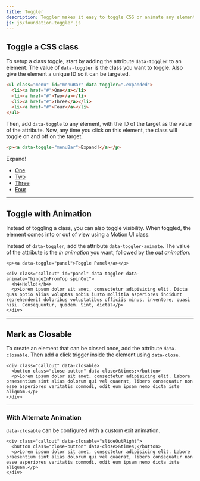 ```yaml
---
title: Toggler
description: Toggler makes it easy to toggle CSS or animate any element with a click.
js: js/foundation.toggler.js
---
```


## Toggle a CSS class

To setup a class toggle, start by adding the attribute `data-toggler` to an element. The value of `data-toggler` is the class you want to toggle. Also give the element a unique ID so it can be targeted.

```html
<ul class="menu" id="menuBar" data-toggler=".expanded">
  <li><a href="#">One</a></li>
  <li><a href="#">Two</a></li>
  <li><a href="#">Three</a></li>
  <li><a href="#">Four</a></li>
</ul>
```

Then, add `data-toggle` to any element, with the ID of the target as the value of the attribute. Now, any time you click on this element, the class will toggle on and off on the target.

```html
<p><a data-toggle="menuBar">Expand!</a></p>
```

<p><a data-toggle="menuBar">Expand!</a></p>

<ul class="menu" id="menuBar" data-toggler=".expanded">
  <li><a href="#">One</a></li>
  <li><a href="#">Two</a></li>
  <li><a href="#">Three</a></li>
  <li><a href="#">Four</a></li>
</ul>

---

## Toggle with Animation

Instead of toggling a class, you can also toggle visibility. When toggled, the element comes into or out of view using a Motion UI class.

Instead of `data-toggler`, add the attribute `data-toggler-animate`. The value of the attribute is the *in animation* you want, followed by the *out animation*.

```html_example
<p><a data-toggle="panel">Toggle Panel</a></p>

<div class="callout" id="panel" data-toggler data-animate="hingeInFromTop spinOut">
  <h4>Hello!</h4>
  <p>Lorem ipsum dolor sit amet, consectetur adipisicing elit. Dicta quas optio alias voluptas nobis iusto mollitia asperiores incidunt reprehenderit doloribus voluptatibus officiis minus, inventore, quasi nisi. Consequuntur, quidem. Sint, dicta?</p>
</div>
```

---

## Mark as Closable

To create an element that can be closed once, add the attribute `data-closable`. Then add a click trigger inside the element using `data-close`.

```html_example
<div class="callout" data-closable>
  <button class="close-button" data-close>&times;</button>
  <p>Lorem ipsum dolor sit amet, consectetur adipisicing elit. Labore praesentium sint alias dolorum qui vel quaerat, libero consequatur non esse asperiores veritatis commodi, odit eum ipsam nemo dicta iste aliquam.</p>
</div>
```

---

### With Alternate Animation

`data-closable` can be configured with a custom exit animation.

```html_example
<div class="callout" data-closable="slideOutRight">
  <button class="close-button" data-close>&times;</button>
  <p>Lorem ipsum dolor sit amet, consectetur adipisicing elit. Labore praesentium sint alias dolorum qui vel quaerat, libero consequatur non esse asperiores veritatis commodi, odit eum ipsam nemo dicta iste aliquam.</p>
</div>
```
